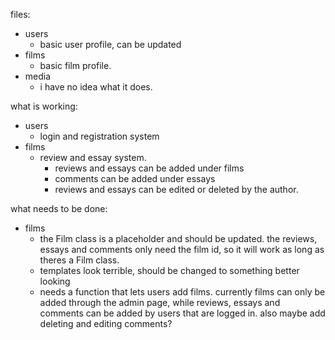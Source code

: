 files: 
- users
    - basic user profile, can be updated
- films
    - basic film profile. 
- media
    - i have no idea what it does.

what is working:
- users
    - login and registration system
- films 
    - review and essay system.
        - reviews and essays can be added under films
        - comments can be added under essays
        - reviews and essays can be edited or deleted by the author.

what needs to be done:
- films
    - the Film class is a placeholder and should be updated. the reviews, essays and comments only need the film id, so it will work as long as theres a Film class.
    - templates look terrible, should be changed to something better looking
    - needs a function that lets users add films. currently films can only be added through the admin page, while reviews, essays and comments can be added by users that are logged in. also maybe add deleting and editing comments? 
